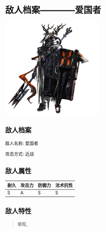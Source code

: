 # 敌人档案————爱国者

![爱国者](./eneIcons/爱国者.png)

## 敌人档案

敌人名称: 爱国者

攻击方式: 近战

## 敌人属性

| 耐久      | 攻击力  | 防御力 | 法术抗性 |
|---------|------|-----|------|
| S | A | S | S |

## 敌人特性
> 晕眩,
